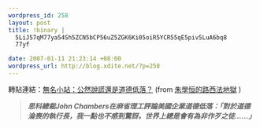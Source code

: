 ```yaml
--- 
wordpress_id: 258
layout: post
title: !binary |
  5LiJ57qM77ya54Sh5ZCN5bCP56uZ5ZGK6Ki05oiR5YCR55qE5piv5LuA6bq8
  77yf

date: 2007-01-11 21:23:14 +08:00
wordpress_url: http://blog.xdite.net/?p=258
---
```

轉貼連結：<a href="http://city.udn.com/v1/blog/article/article.jsp?uid=Lucifer78&amp;f_ART_ID=645851"><span id="maintopic">無名小站：公然說謊還是道德低落？</span></a> 
(from <a href="http://city.udn.com/v1/blog/index.jsp?uid=Lucifer78">朱學恒的路西法地獄</a> )<i><b>
</b></i><blockquote><i><b>思科總裁John Chambers在麻省理工評論美國企業道德低落：「對於道德淪喪的執行長，我一點也不感到驚訝。世界上總是會有為非作歹之徒……」</b></i></blockquote>

